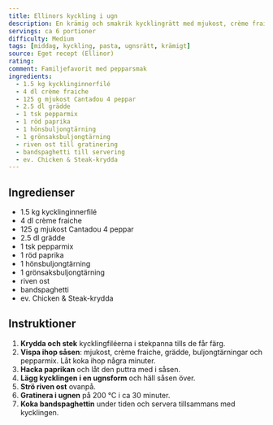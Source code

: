 ```yaml
---
title: Ellinors kyckling i ugn
description: En krämig och smakrik kycklingrätt med mjukost, crème fraiche och paprika. Perfekt att servera med bandspaghetti eller ris.
servings: ca 6 portioner
difficulty: Medium
tags: [middag, kyckling, pasta, ugnsrätt, krämigt]
source: Eget recept (Ellinor)
rating: 
comment: Familjefavorit med pepparsmak
ingredients:
  - 1.5 kg kycklinginnerfilé
  - 4 dl crème fraiche
  - 125 g mjukost Cantadou 4 peppar
  - 2.5 dl grädde
  - 1 tsk pepparmix
  - 1 röd paprika
  - 1 hönsbuljongtärning
  - 1 grönsaksbuljongtärning
  - riven ost till gratinering
  - bandspaghetti till servering
  - ev. Chicken & Steak-krydda
---
```


## Ingredienser

- 1.5 kg kycklinginnerfilé  
- 4 dl crème fraiche  
- 125 g mjukost Cantadou 4 peppar  
- 2.5 dl grädde  
- 1 tsk pepparmix  
- 1 röd paprika  
- 1 hönsbuljongtärning  
- 1 grönsaksbuljongtärning  
- riven ost  
- bandspaghetti  
- ev. Chicken & Steak-krydda  

## Instruktioner

1. **Krydda och stek** kycklingfiléerna i stekpanna tills de får färg.  
2. **Vispa ihop såsen**: mjukost, crème fraiche, grädde, buljongtärningar och pepparmix. Låt koka ihop några minuter.  
3. **Hacka paprikan** och låt den puttra med i såsen.  
4. **Lägg kycklingen i en ugnsform** och häll såsen över.  
5. **Strö riven ost** ovanpå.  
6. **Gratinera i ugnen** på 200 °C i ca 30 minuter.  
7. **Koka bandspaghettin** under tiden och servera tillsammans med kycklingen.  
